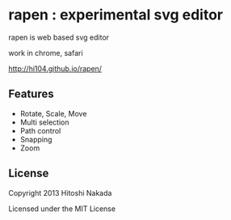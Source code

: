 rapen : experimental svg editor
==========================

rapen is web based svg editor

work in chrome, safari

http://hi104.github.io/rapen/

Features
-----------------
* Rotate, Scale, Move
* Multi selection
* Path control
* Snapping
* Zoom


License
-----------------

Copyright 2013 Hitoshi Nakada

Licensed under the MIT License